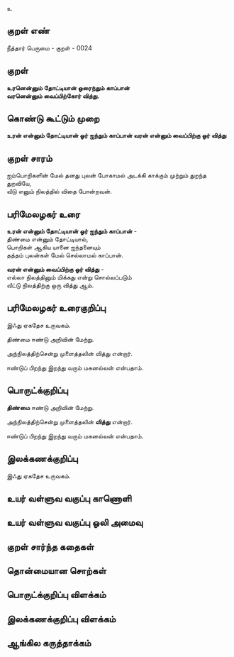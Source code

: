 உ

## குறள் எண் 

நீத்தார் பெருமை - குறள் - 0024  

## குறள் 

**உரனென்னும் தோட்டியான் ஓரைந்தும் காப்பான்  
வரனென்னும் வைப்பிற்கோர் வித்து.**

## கொண்டு கூட்டும் முறை

**உரன் என்னும் தோட்டியான் ஓர் ஐந்தும் காப்பான் வரன் என்னும் வைப்பிற்கு ஓர் வித்து** 

## குறள் சாரம் 

ஐம்பொறிகளின் மேல் தனது புலன் போகாமல் அடக்கி காக்கும் முற்றும் துறந்த துறவியே,  
வீடு எனும் நிலத்தில் விதை போன்றவன்.  

## பரிமேலழகர் உரை

**உரன் என்னும் தோட்டியான் ஓர் ஐந்தும் காப்பான்** -  
திண்மை என்னும் தோட்டியால்,  
பொறிகள் ஆகிய யானை ஐந்தனையும்  
தத்தம் புலன்கள் மேல் செல்லாமல் காப்பான்.  

**வரன் என்னும் வைப்பிற்கு ஓர் வித்து** -  
எல்லா நிலத்தினும் மிக்கது என்று சொல்லப்படும்  
வீட்டு நிலத்திற்கு ஒரு வித்து ஆம்.

## பரிமேலழகர் உரைகுறிப்பு   

இஃது ஏகதேச உருவகம்.  

திண்மை ஈண்டு அறிவின் மேற்று.  

அந்நிலத்திற்சென்று முளைத்தலின் வித்து என்றார்.  

ஈண்டுப் பிறந்து இறந்து வரும் மகனல்லன் என்பதாம்.  

## பொருட்க்குறிப்பு 

**திண்மை** ஈண்டு அறிவின் மேற்று.  

அந்நிலத்திற்சென்று முளைத்தலின் **வித்து** என்றார்.  

ஈண்டுப் பிறந்து இறந்து வரும் மகனல்லன் என்பதாம். 

## இலக்கணக்குறிப்பு  

இஃது ஏகதேச உருவகம்.   

## உயர் வள்ளுவ வகுப்பு காணொளி


## உயர் வள்ளுவ வகுப்பு ஒலி அமைவு 

 
## குறள் சார்ந்த கதைகள் 


## தொன்மையான சொற்கள்


## பொருட்க்குறிப்பு விளக்கம்


## இலக்கணக்குறிப்பு விளக்கம்


## ஆங்கில கருத்தாக்கம் 


